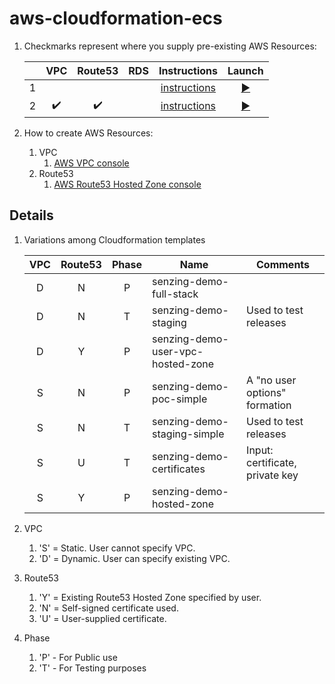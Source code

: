 # aws-cloudformation-ecs

1. Checkmarks represent where you supply pre-existing AWS Resources:

    |   | VPC | Route53 | RDS | Instructions | Launch |
    |--:|:---:|:-------:|:---:|:------------:|:------:|
    | 1 | | | | [instructions](https://github.com/Senzing/aws-cloudformation-ecs-poc-simple) | [:arrow_forward:](https://console.aws.amazon.com/cloudformation/home#/stacks/new?stackName=senzing-poc&templateURL=https://s3.amazonaws.com/public-read-access/aws-cloudformation-ecs-poc-simple/cloudformation.yaml) |
    | 2 | :heavy_check_mark: | :heavy_check_mark: | | [instructions](docs/senzing-demo-user-vpc-hosted-zone) | [:arrow_forward:](https://console.aws.amazon.com/cloudformation/home#/stacks/new?templateURL=https://s3.amazonaws.com/public-read-access/aws-cloudformation-ecs-user-vpc-hosted-zone/cloudformation.yaml) |

1. How to create AWS Resources:
    1. VPC
        1. [AWS VPC console](https://console.aws.amazon.com/vpc/home#vpcs:)
    1. Route53
        1. [AWS Route53 Hosted Zone console](https://console.aws.amazon.com/route53/v2/hostedzones#)

## Details

1. Variations among Cloudformation templates

    | VPC | Route53 | Phase | Name | Comments |
    |:---:|:-------:|:-----:|------|----------|
    | D   | N       | P     | senzing-demo-full-stack | |
    | D   | N       | T     | senzing-demo-staging | Used to test releases |
    | D   | Y       | P     | senzing-demo-user-vpc-hosted-zone |
    | S   | N       | P     | senzing-demo-poc-simple | A "no user options" formation |
    | S   | N       | T     | senzing-demo-staging-simple | Used to test releases |
    | S   | U       | T     | senzing-demo-certificates | Input: certificate, private key |
    | S   | Y       | P     | senzing-demo-hosted-zone | |

1. VPC
    1. 'S' = Static. User cannot specify VPC.
    1. 'D' = Dynamic. User can specify existing VPC.
1. Route53
    1. 'Y' = Existing Route53 Hosted Zone specified by user.
    1. 'N' = Self-signed certificate used.
    1. 'U' = User-supplied certificate.
1. Phase
    1. 'P' - For Public use
    1. 'T' - For Testing purposes
